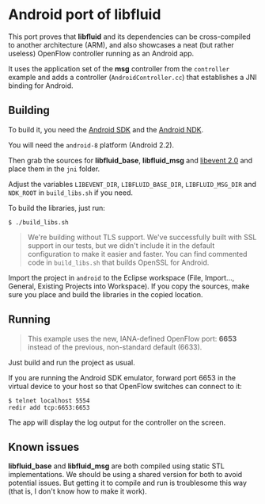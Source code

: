 # Android port of libfluid
This port proves that **libfluid** and its dependencies can be cross-compiled
to another architecture (ARM), and also showcases a neat (but rather useless)
OpenFlow controller running as an Android app.

It uses the application set of the **msg** controller from the `controller`
example and adds a controller (`AndroidController.cc`) that establishes a JNI
binding for Android.

## Building
To build it, you need the
[Android SDK](http://developer.android.com/sdk/index.html) and the
[Android NDK](http://developer.android.com/tools/sdk/ndk/index.html).

You will need the `android-8` platform (Android 2.2).

Then grab the sources for **libfluid_base**, **libfluid_msg** and
[libevent 2.0](http://libevent.org/) and place them in the `jni` folder.

Adjust the variables `LIBEVENT_DIR`, `LIBFLUID_BASE_DIR`, `LIBFLUID_MSG_DIR`
and `NDK_ROOT` in `build_libs.sh` if you need.

To build the libraries, just run:
~~~{.sh}
$ ./build_libs.sh
~~~

> We're building without TLS support. We've successfully built with SSL support 
> in our tests, but we didn't include it in the default configuration to make 
> it easier and faster. You can find commented code in `build_libs.sh` that 
> builds OpenSSL for Android.

Import the project in `android` to the Eclipse workspace (File, Import...,
General, Existing Projects into Workspace). If you copy the sources, make sure
you place and build the libraries in the copied location.

## Running

> This example uses the new, IANA-defined OpenFlow port: **6653** instead of 
> the previous, non-standard default (6633).

Just build and run the project as usual.

If you are running the Android SDK emulator, forward port 6653 in the virtual
device to your host so that OpenFlow switches can connect to it:
~~~{.sh}
$ telnet localhost 5554
redir add tcp:6653:6653
~~~

The app will display the log output for the controller on the screen.

## Known issues
**libfluid_base** and **libfluid_msg** are both compiled using static STL
implementations. We should be using a shared version for both to avoid
potential issues. But getting it to compile and run is troublesome this
way (that is, I don't know how to make it work).
